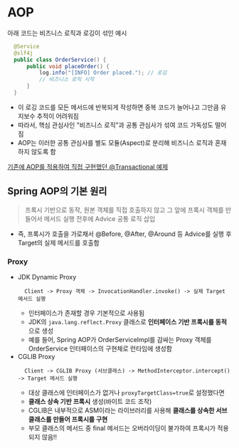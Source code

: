 # AOP
아래 코드는 비즈니스 로직과 로깅이 섞인 예시
```java
  @Service
  @slf4j
  public class OrderService() {
      public void placeOrder() {
          log.info("[INFO] Order placed."); // 로깅
          // 비즈니스 로직 시작
      }
  }
```
- 이 로깅 코드를 모든 메서드에 반복되게 작성하면 중복 코드가 늘어나고 그만큼 유지보수 추적이 어려워짐
- 따라서, 핵심 관심사인 "비즈니스 로직"과 공통 관심사가 섞여 코드 가독성도 떨어짐
- AOP는 이러한 공통 관심사를 별도 모듈(Aspect)로 분리해 비즈니스 로직과 혼재하지 않도록 함

[기존에 AOP를 적용하여 직접 구현했던 @Transactional 예제](https://github.com/mardi2020/daily-code/tree/main/transactional/transactional)

## Spring AOP의 기본 원리
> 프록시 기반으로 동작, 원본 객체를 직접 호출하지 않고 그 앞에 프록시 객체를 만들어서 메서드 실행 전후에 Advice 공통 로직 삽입
- 즉, 프록시가 호출을 가로채서 @Before, @After, @Around 등 Advice를 실행 후 Target의 실제 메서드를 호출함

### Proxy
- JDK Dynamic Proxy
  ```
    Client -> Proxy 객체 -> InvocationHandler.invoke() -> 실제 Target 메서드 실행
  ```
  - 인터페이스가 존재할 경우 기본적으로 사용됨
  - JDK의 `java.lang.reflect.Proxy` 클래스로 **인터페이스 기반 프록시를 동적**으로 생성
  - 예를 들어, Spring AOP가 OrderServiceImpl를 감싸는 Proxy 객체를 OrderService 인터페이스의 구현체로 런타임에 생성함
- CGLIB Proxy
  ```
    Client -> CGLIB Proxy (서브클래스) -> MethodInterceptor.intercept() -> Target 메서드 실행
  ```
  - 대상 클래스에 인터페이스가 없거나 `proxyTargetClass=true`로 설정했다면
  - **클래스 상속 기반 프록시** 생성(바이트 코드 조작)
  - CGLIB은 내부적으로 ASM이라는 라이브러리를 사용해 **클래스를 상속한 서브 클래스를 만들어 프록시를 구현**
  - 부모 클래스의 메서드 중 final 메서드는 오버라이딩이 불가하여 프록시가 적용되지 않음!!
